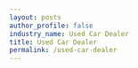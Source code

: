 ```yaml
---
layout: posts 
author_profile: false 
industry_name: Used Car Dealer
title: Used Car Dealer
permalink: /used-car-dealer
---
```

